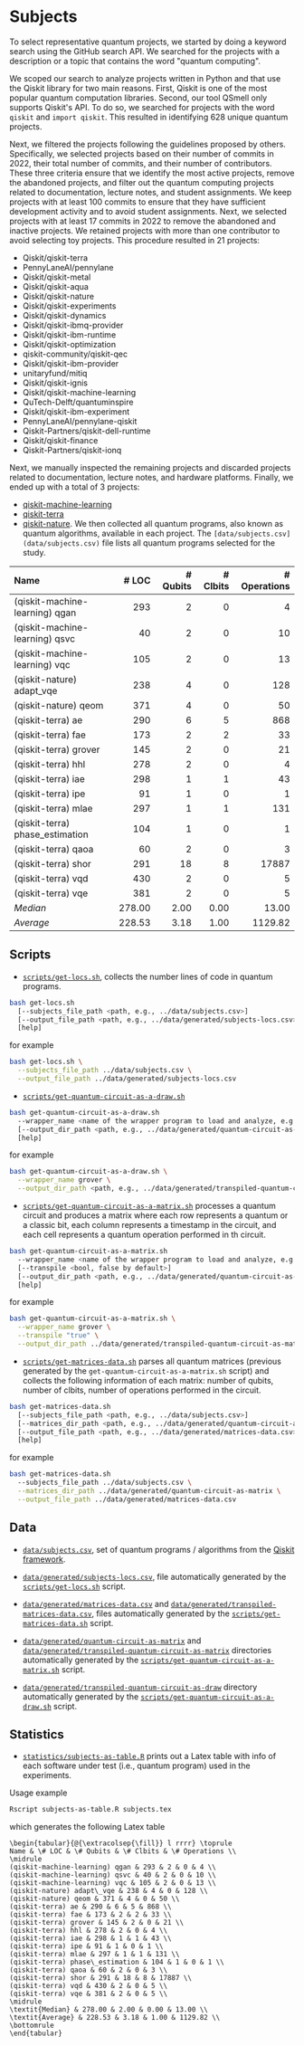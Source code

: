 # Subjects

To select representative quantum projects, we started by doing a keyword search using the GitHub search API.  We searched for the projects with a description or a topic that contains the word "quantum computing".

We scoped our search to analyze projects written in Python and that use the Qiskit library for two main reasons.  First, Qiskit is one of the most popular quantum computation libraries.  Second, our tool QSmell only supports Qiskit's API.  To do so, we searched for projects with the word `qiskit` and `import qiskit`.  This resulted in identifying 628 unique quantum projects.

Next, we filtered the projects following the guidelines proposed by others.  Specifically, we selected projects based on their number of commits in 2022, their total number of commits, and their number of contributors.  These three criteria ensure that we identify the most active projects, remove the abandoned projects, and filter out the quantum computing projects related to documentation, lecture notes, and student assignments.  We keep projects with at least 100 commits to ensure that they have sufficient development activity and to avoid student assignments.  Next, we selected projects with at least 17 commits in 2022 to remove the abandoned and inactive projects.  We retained projects with more than one contributor to avoid selecting toy projects.  This procedure resulted in 21 projects:

- Qiskit/qiskit-terra
- PennyLaneAI/pennylane
- Qiskit/qiskit-metal
- Qiskit/qiskit-aqua
- Qiskit/qiskit-nature
- Qiskit/qiskit-experiments
- Qiskit/qiskit-dynamics
- Qiskit/qiskit-ibmq-provider
- Qiskit/qiskit-ibm-runtime
- Qiskit/qiskit-optimization
- qiskit-community/qiskit-qec
- Qiskit/qiskit-ibm-provider
- unitaryfund/mitiq
- Qiskit/qiskit-ignis
- Qiskit/qiskit-machine-learning
- QuTech-Delft/quantuminspire
- Qiskit/qiskit-ibm-experiment
- PennyLaneAI/pennylane-qiskit
- Qiskit-Partners/qiskit-dell-runtime
- Qiskit/qiskit-finance
- Qiskit-Partners/qiskit-ionq

Next, we manually inspected the remaining projects and discarded projects related to documentation, lecture notes, and hardware platforms.  Finally, we ended up with a total of 3 projects:
- [qiskit-machine-learning](https://github.com/Qiskit/qiskit-machine-learning)
- [qiskit-terra](https://github.com/Qiskit/qiskit-terra)
- [qiskit-nature](https://github.com/Qiskit/qiskit-nature).
We then collected all quantum programs, also known as quantum algorithms, available in each project.  The `[data/subjects.csv](data/subjects.csv)` file lists all quantum programs selected for the study.

| Name | # LOC | # Qubits | # Clbits | # Operations |
|:-----|------:|---------:|---------:|-------------:|
| (qiskit-machine-learning) qgan | 293 | 2 | 0 | 4 |
| (qiskit-machine-learning) qsvc | 40 | 2 | 0 | 10 |
| (qiskit-machine-learning) vqc | 105 | 2 | 0 | 13 |
| (qiskit-nature) adapt_vqe | 238 | 4 | 0 | 128 |
| (qiskit-nature) qeom | 371 | 4 | 0 | 50 |
| (qiskit-terra) ae | 290 | 6 | 5 | 868 |
| (qiskit-terra) fae | 173 | 2 | 2 | 33 |
| (qiskit-terra) grover | 145 | 2 | 0 | 21 |
| (qiskit-terra) hhl | 278 | 2 | 0 | 4 |
| (qiskit-terra) iae | 298 | 1 | 1 | 43 |
| (qiskit-terra) ipe | 91 | 1 | 0 | 1 |
| (qiskit-terra) mlae | 297 | 1 | 1 | 131 |
| (qiskit-terra) phase_estimation | 104 | 1 | 0 | 1 |
| (qiskit-terra) qaoa | 60 | 2 | 0 | 3 |
| (qiskit-terra) shor | 291 | 18 | 8 | 17887 |
| (qiskit-terra) vqd | 430 | 2 | 0 | 5 |
| (qiskit-terra) vqe | 381 | 2 | 0 | 5 |
| *Median* | 278.00 | 2.00 | 0.00 | 13.00 |
| *Average* | 228.53 | 3.18 | 1.00 | 1129.82 |

## Scripts

- [`scripts/get-locs.sh`](scripts/get-locs.sh), collects the number lines of code in quantum programs.

```bash
bash get-locs.sh
  [--subjects_file_path <path, e.g., ../data/subjects.csv>]
  [--output_file_path <path, e.g., ../data/generated/subjects-locs.csv>]
  [help]
```

for example

```bash
bash get-locs.sh \
  --subjects_file_path ../data/subjects.csv \
  --output_file_path ../data/generated/subjects-locs.csv
```

- [`scripts/get-quantum-circuit-as-a-draw.sh`](scripts/get-quantum-circuit-as-a-draw.sh)

```bash
bash get-quantum-circuit-as-a-draw.sh
  --wrapper_name <name of the wrapper program to load and analyze, e.g., grover>
  [--output_dir_path <path, e.g., ../data/generated/quantum-circuit-as-draw>]
  [help]
```

for example

```bash
bash get-quantum-circuit-as-a-draw.sh \
  --wrapper_name grover \
  --output_dir_path <path, e.g., ../data/generated/transpiled-quantum-circuit-as-draw
```

- [`scripts/get-quantum-circuit-as-a-matrix.sh`](scripts/get-quantum-circuit-as-a-matrix.sh) processes a quantum circuit and produces a matrix where each row represents a quantum or a classic bit, each column represents a timestamp in the circuit, and each cell represents a quantum operation performed in th circuit.

```bash
bash get-quantum-circuit-as-a-matrix.sh
  --wrapper_name <name of the wrapper program to load and analyze, e.g., grover>
  [--transpile <bool, false by default>]
  [--output_dir_path <path, e.g., ../data/generated/quantum-circuit-as-matrix>]
  [help]
```

for example

```bash
bash get-quantum-circuit-as-a-matrix.sh \
  --wrapper_name grover \
  --transpile "true" \
  --output_dir_path ../data/generated/transpiled-quantum-circuit-as-matrix
```

- [`scripts/get-matrices-data.sh`](scripts/get-matrices-data.sh) parses all quantum matrices (previous generated by the `get-quantum-circuit-as-a-matrix.sh` script) and collects the following information of each matrix: number of qubits, number of clbits, number of operations performed in the circuit.

```bash
bash get-matrices-data.sh
  [--subjects_file_path <path, e.g., ../data/subjects.csv>]
  [--matrices_dir_path <path, e.g., ../data/generated/quantum-circuit-as-matrix>]
  [--output_file_path <path, e.g., ../data/generated/matrices-data.csv>]
  [help]
```

for example

```bash
bash get-matrices-data.sh
  --subjects_file_path ../data/subjects.csv \
  --matrices_dir_path ../data/generated/quantum-circuit-as-matrix \
  --output_file_path ../data/generated/matrices-data.csv
```

## Data

- [`data/subjects.csv`](data/subjects.csv), set of quantum programs / algorithms from the [Qiskit framework](https://github.com/Qiskit).

- [`data/generated/subjects-locs.csv`](data/generated/subjects-locs.csv), file automatically generated by the [`scripts/get-locs.sh`](scripts/get-locs.sh) script.

- [`data/generated/matrices-data.csv`](data/generated/matrices-data.csv) and [`data/generated/transpiled-matrices-data.csv`](data/generated/transpiled-matrices-data.csv), files automatically generated by the [`scripts/get-matrices-data.sh`](scripts/get-matrices-data.sh) script.

- [`data/generated/quantum-circuit-as-matrix`](data/generated/quantum-circuit-as-matrix) and [`data/generated/transpiled-quantum-circuit-as-matrix`](data/generated/transpiled-quantum-circuit-as-matrix) directories automatically generated by the [`scripts/get-quantum-circuit-as-a-matrix.sh`](scripts/get-quantum-circuit-as-a-matrix.sh) script.

- [`data/generated/transpiled-quantum-circuit-as-draw`](data/generated/transpiled-quantum-circuit-as-draw) directory automatically generated by the [`scripts/get-quantum-circuit-as-a-draw.sh`](scripts/get-quantum-circuit-as-a-draw.sh) script.

## Statistics

- [`statistics/subjects-as-table.R`](statistics/subjects-as-table.R) prints out a Latex table with info of each software under test (i.e., quantum program) used in the experiments.

Usage example

```bash
Rscript subjects-as-table.R subjects.tex
```

which generates the following Latex table

```
\begin{tabular}{@{\extracolsep{\fill}} l rrrr} \toprule
Name & \# LOC & \# Qubits & \# Clbits & \# Operations \\
\midrule
(qiskit-machine-learning) qgan & 293 & 2 & 0 & 4 \\
(qiskit-machine-learning) qsvc & 40 & 2 & 0 & 10 \\
(qiskit-machine-learning) vqc & 105 & 2 & 0 & 13 \\
(qiskit-nature) adapt\_vqe & 238 & 4 & 0 & 128 \\
(qiskit-nature) qeom & 371 & 4 & 0 & 50 \\
(qiskit-terra) ae & 290 & 6 & 5 & 868 \\
(qiskit-terra) fae & 173 & 2 & 2 & 33 \\
(qiskit-terra) grover & 145 & 2 & 0 & 21 \\
(qiskit-terra) hhl & 278 & 2 & 0 & 4 \\
(qiskit-terra) iae & 298 & 1 & 1 & 43 \\
(qiskit-terra) ipe & 91 & 1 & 0 & 1 \\
(qiskit-terra) mlae & 297 & 1 & 1 & 131 \\
(qiskit-terra) phase\_estimation & 104 & 1 & 0 & 1 \\
(qiskit-terra) qaoa & 60 & 2 & 0 & 3 \\
(qiskit-terra) shor & 291 & 18 & 8 & 17887 \\
(qiskit-terra) vqd & 430 & 2 & 0 & 5 \\
(qiskit-terra) vqe & 381 & 2 & 0 & 5 \\
\midrule
\textit{Median} & 278.00 & 2.00 & 0.00 & 13.00 \\
\textit{Average} & 228.53 & 3.18 & 1.00 & 1129.82 \\
\bottomrule
\end{tabular}
```

